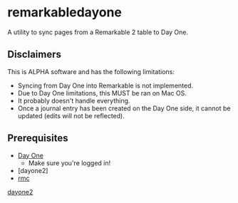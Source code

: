 # remarkabledayone

A utility to sync pages from a Remarkable 2 table to Day One.

## Disclaimers

This is ALPHA software and has the following limitations:

* Syncing from Day One into Remarkable is not implemented.
* Due to Day One limitations, this MUST be ran on Mac OS.
* It probably doesn't handle everything.
* Once a journal entry has been created on the Day One side, it cannot
  be updated (edits will not be reflected).

## Prerequisites

* [Day One](https://apps.apple.com/us/app/day-one/id1055511498?mt=12)
  * Make sure you're logged in!
* [dayone2]
* [rmc](https://github.com/ricklupton/rmc)

[dayone2](https://dayoneapp.com/guides/tips-and-tutorials/command-line-interface-cli)

